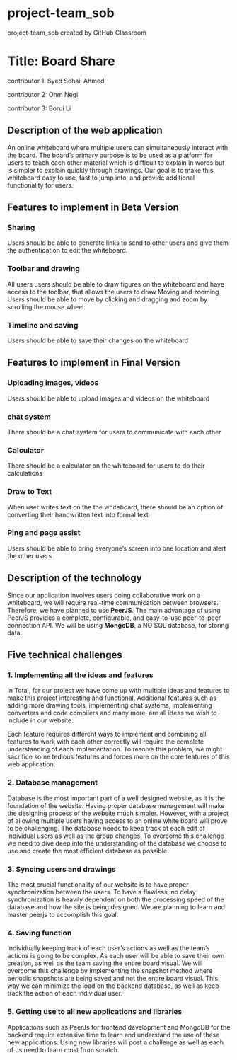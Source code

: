 # project-team_sob
project-team_sob created by GitHub Classroom

# Title: Board Share

contributor 1: Syed Sohail Ahmed

contributor 2: Ohm Negi

contributor 3: Borui Li 

## Description of the web application 
	
An online whiteboard where multiple users can simultaneously interact with the board. The board’s primary purpose is to be used as a platform for users to teach each other material which is difficult to explain in words but is simpler to explain quickly through drawings. Our goal is to make this whiteboard  easy to use, fast to jump into, and provide additional functionality for users. 

## Features to implement in Beta Version

### Sharing

Users should be able to generate links to send to other users and give them the authentication to edit the whiteboard.

### Toolbar and drawing
All users users should be able to draw figures on the whiteboard and have access to the toolbar, that allows the users to draw
Moving and zooming
Users should be able to move by clicking and dragging and zoom by scrolling the mouse wheel

### Timeline and saving
Users should be able to save their changes on the whiteboard

## Features to implement in Final Version

### Uploading images, videos
Users should be able to upload images and videos on the whiteboard
### chat system
There should be a chat system for users to communicate with each other
### Calculator
There should be a calculator on the whiteboard for users to do their calculations
### Draw to Text

When user writes text on the the whiteboard, there should be an option of converting their handwritten text into formal text

### Ping and page assist

Users should be able to bring everyone’s screen into one location and alert the other users



## Description of the technology

Since our application involves users doing collaborative work on a whiteboard, we will require real-time communication between browsers. Therefore, we have planned to use **PeerJS**. The main advantage of using PeerJS provides a complete, configurable, and easy-to-use peer-to-peer connection API. We will be using **MongoDB**, a NO SQL database, for storing data.



## Five technical challenges
### 1. Implementing all the ideas and features

In Total, for our project we have come up with multiple ideas and features to make this project interesting and functional. Additional features such as adding more drawing tools, implementing chat systems, implementing converters and code compilers and many more, are all ideas we wish to include in our website.
    
Each feature requires different ways to implement and combining all features to work with each other correctly will require the complete understanding of each implementation.  To resolve this problem, we might sacrifice some tedious features and forces more on the core features of this web application.

### 2. Database management

Database is the most important part of a well designed website, as it is the foundation of the website. Having proper database management will make the designing process of the website much simpler.  However, with a project of allowing multiple users having access to an online white board will prove to be challenging.  The database needs to keep track of each edit of individual users as well as the group changes. To overcome this challenge we need to dive deep into the understanding of the database we choose to use and create the most efficient database as possible.

### 3. Syncing users and drawings

The most crucial functionality of our website is to have proper synchronization between the users. To have a flawless, no delay synchronization is heavily dependent on both the processing speed of the database and how the site is being designed.  We are planning to learn and master peerjs to accomplish this goal.

### 4. Saving function

Individually keeping track of each user’s actions as well as the team’s actions is going to be complex. As each user will be able to save their own creation, as well as the team saving the entire board visual. We will overcome this challenge by implementing the snapshot method where periodic snapshots are being saved and not the entire board visual. This way we can minimize the load on the backend database, as well as keep track the action of each individual user.

### 5. Getting use to all new applications and libraries

Applications such as PeerJs for frontend development and MongoDB for the backend require extensive time to learn and understand the use of these new applications. Using new libraries will post a challenge as well as each of us need to learn most from scratch.
